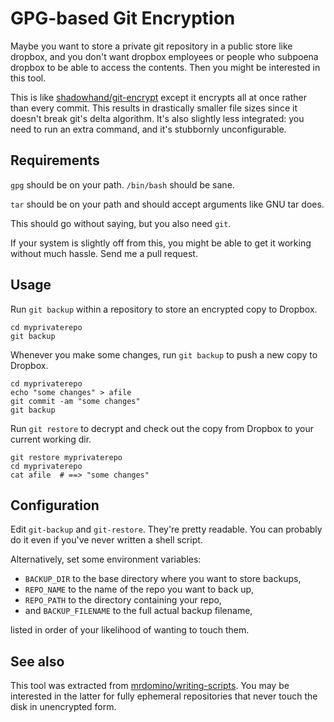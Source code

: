 # GPG-based Git Encryption

Maybe you want to store a private git repository in a public store like
dropbox, and you don't want dropbox employees or people who subpoena dropbox to
be able to access the contents. Then you might be interested in this tool.

This is like
[shadowhand/git-encrypt](https://github.com/shadowhand/git-encrypt) except it
encrypts all at once rather than every commit. This results in drastically
smaller file sizes since it doesn't break git's delta algorithm. It's also
slightly less integrated: you need to run an extra command, and it's stubbornly
unconfigurable.

## Requirements

`gpg` should be on your path. `/bin/bash` should be sane.

`tar` should be on your path and should accept arguments like GNU tar does.

This should go without saying, but you also need `git`.

If your system is slightly off from this, you might be able to get it working
without much hassle. Send me a pull request.

## Usage

Run `git backup` within a repository to store an encrypted copy to Dropbox.

    cd myprivaterepo
    git backup

Whenever you make some changes, run `git backup` to push a new copy to Dropbox.

    cd myprivaterepo
    echo "some changes" > afile
    git commit -am "some changes"
    git backup

Run `git restore` to decrypt and check out the copy from Dropbox to your
current working dir.

    git restore myprivaterepo
    cd myprivaterepo
    cat afile  # ==> "some changes"

## Configuration

Edit `git-backup` and `git-restore`. They're pretty readable. You can probably
do it even if you've never written a shell script.

Alternatively, set some environment variables:

- `BACKUP_DIR` to the base directory where you want to store backups,
- `REPO_NAME` to the name of the repo you want to back up,
- `REPO_PATH` to the directory containing your repo,
- and `BACKUP_FILENAME` to the full actual backup filename,

listed in order of your likelihood of wanting to touch them.

## See also

This tool was extracted from
[mrdomino/writing-scripts](https://github.com/mrdomino/writing-scripts). You
may be interested in the latter for fully ephemeral repositories that never
touch the disk in unencrypted form.
